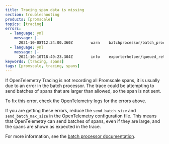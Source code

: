 ```yaml
---
title: Tracing span data is missing
section: troubleshooting
products: [promscale]
topics: [tracing]
errors:
  - language: yml
    message: |-
      2021-10-08T12:34:00.360Z        warn    batchprocessor/batch_processor.go:184   Sender failed   {"kind": "processor", "name": "batch", "error": "sending_queue is full"}
  - language: yml
    message: |-
      2021-10-10T18:49:23.304Z        info    exporterhelper/queued_retry.go:325      Exporting failed. Will retry the request after interval.        {"kind": "exporter", "name": "otlp", "error": "failed to push trace data via OTLP exporter: rpc error: code = DeadlineExceeded desc = context deadline exceeded", "interval": "5.872756134s"}
keywords: [tracing, spans]
tags: [promscale, tracing, spans]
---
```


<!---
* Keep this section in alphabetical order
* Use this format for writing troubleshooting sections:
 - Cause: What causes the problem?
 - Consequence: What does the user see when they hit this problem?
 - Fix/Workaround: What can the user do to fix or work around the problem? Provide a "Resolving" Procedure if required.
 - Result: When the user applies the fix, what is the result when the same action is applied?
* Copy this comment at the top of every troubleshooting page
-->

If OpenTelemetry Tracing is not recording all Promscale spans, it is usually due
to an error in the batch processor. The trace could be attempting to send
batches of spans that are larger than allowed, so the span is not sent.

To fix this error, check the OpenTelemetry logs for the errors above.

If you are getting these errors, reduce the `send_batch_size` and
`send_batch_max_size` in the OpenTelemetry configuration file. This means that
OpenTelemetry can send batches of spans, even if they are large, and the spans
are shown as expected in the trace.

For more information, see the [batch processor documentation][batch-processor].

[batch-processor]: https://github.com/open-telemetry/opentelemetry-collector/blob/main/processor/batchprocessor/README.md
